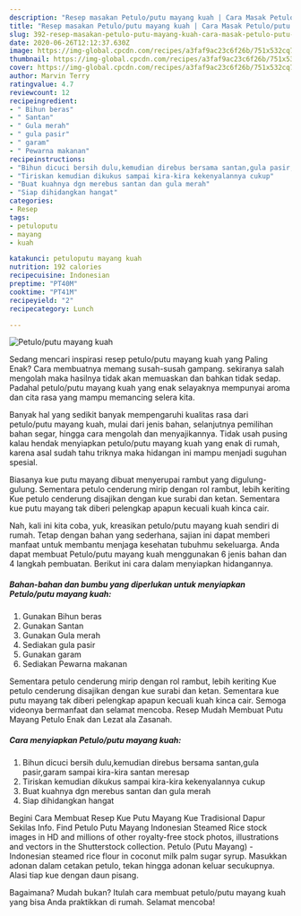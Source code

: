 ```yaml
---
description: "Resep masakan Petulo/putu mayang kuah | Cara Masak Petulo/putu mayang kuah Yang Paling Enak"
title: "Resep masakan Petulo/putu mayang kuah | Cara Masak Petulo/putu mayang kuah Yang Paling Enak"
slug: 392-resep-masakan-petulo-putu-mayang-kuah-cara-masak-petulo-putu-mayang-kuah-yang-paling-enak
date: 2020-06-26T12:12:37.630Z
image: https://img-global.cpcdn.com/recipes/a3faf9ac23c6f26b/751x532cq70/petuloputu-mayang-kuah-foto-resep-utama.jpg
thumbnail: https://img-global.cpcdn.com/recipes/a3faf9ac23c6f26b/751x532cq70/petuloputu-mayang-kuah-foto-resep-utama.jpg
cover: https://img-global.cpcdn.com/recipes/a3faf9ac23c6f26b/751x532cq70/petuloputu-mayang-kuah-foto-resep-utama.jpg
author: Marvin Terry
ratingvalue: 4.7
reviewcount: 12
recipeingredient:
- " Bihun beras"
- " Santan"
- " Gula merah"
- " gula pasir"
- " garam"
- " Pewarna makanan"
recipeinstructions:
- "Bihun dicuci bersih dulu,kemudian direbus bersama santan,gula pasir,garam sampai kira-kira santan meresap"
- "Tiriskan kemudian dikukus sampai kira-kira kekenyalannya cukup"
- "Buat kuahnya dgn merebus santan dan gula merah"
- "Siap dihidangkan hangat"
categories:
- Resep
tags:
- petuloputu
- mayang
- kuah

katakunci: petuloputu mayang kuah 
nutrition: 192 calories
recipecuisine: Indonesian
preptime: "PT40M"
cooktime: "PT41M"
recipeyield: "2"
recipecategory: Lunch

---
```



![Petulo/putu mayang kuah](https://img-global.cpcdn.com/recipes/a3faf9ac23c6f26b/751x532cq70/petuloputu-mayang-kuah-foto-resep-utama.jpg)

Sedang mencari inspirasi resep petulo/putu mayang kuah yang Paling Enak? Cara membuatnya memang susah-susah gampang. sekiranya salah mengolah maka hasilnya tidak akan memuaskan dan bahkan tidak sedap. Padahal petulo/putu mayang kuah yang enak selayaknya mempunyai aroma dan cita rasa yang mampu memancing selera kita.

Banyak hal yang sedikit banyak mempengaruhi kualitas rasa dari petulo/putu mayang kuah, mulai dari jenis bahan, selanjutnya pemilihan bahan segar, hingga cara mengolah dan menyajikannya. Tidak usah pusing kalau hendak menyiapkan petulo/putu mayang kuah yang enak di rumah, karena asal sudah tahu triknya maka hidangan ini mampu menjadi suguhan spesial.

Biasanya kue putu mayang dibuat menyerupai rambut yang digulung-gulung. Sementara petulo cenderung mirip dengan rol rambut, lebih keriting Kue petulo cenderung disajikan dengan kue surabi dan ketan. Sementara kue putu mayang tak diberi pelengkap apapun kecuali kuah kinca cair.


Nah, kali ini kita coba, yuk, kreasikan petulo/putu mayang kuah sendiri di rumah. Tetap dengan bahan yang sederhana, sajian ini dapat memberi manfaat untuk membantu menjaga kesehatan tubuhmu sekeluarga. Anda dapat membuat Petulo/putu mayang kuah menggunakan 6 jenis bahan dan 4 langkah pembuatan. Berikut ini cara dalam menyiapkan hidangannya.

<!--inarticleads1-->

##### Bahan-bahan dan bumbu yang diperlukan untuk menyiapkan Petulo/putu mayang kuah:

1. Gunakan  Bihun beras
1. Gunakan  Santan
1. Gunakan  Gula merah
1. Sediakan  gula pasir
1. Gunakan  garam
1. Sediakan  Pewarna makanan


Sementara petulo cenderung mirip dengan rol rambut, lebih keriting Kue petulo cenderung disajikan dengan kue surabi dan ketan. Sementara kue putu mayang tak diberi pelengkap apapun kecuali kuah kinca cair. Semoga videonya bermanfaat dan selamat mencoba. Resep Mudah Membuat Putu Mayang Petulo Enak dan Lezat ala Zasanah. 

<!--inarticleads2-->

##### Cara menyiapkan Petulo/putu mayang kuah:

1. Bihun dicuci bersih dulu,kemudian direbus bersama santan,gula pasir,garam sampai kira-kira santan meresap
1. Tiriskan kemudian dikukus sampai kira-kira kekenyalannya cukup
1. Buat kuahnya dgn merebus santan dan gula merah
1. Siap dihidangkan hangat


Begini Cara Membuat Resep Kue Putu Mayang Kue Tradisional Dapur Sekilas Info. Find Petulo Putu Mayang Indonesian Steamed Rice stock images in HD and millions of other royalty-free stock photos, illustrations and vectors in the Shutterstock collection. Petulo (Putu Mayang) - Indonesian steamed rice flour in coconut milk palm sugar syrup. Masukkan adonan dalam cetakan petulo, tekan hingga adonan keluar secukupnya. Alasi tiap kue dengan daun pisang. 

Bagaimana? Mudah bukan? Itulah cara membuat petulo/putu mayang kuah yang bisa Anda praktikkan di rumah. Selamat mencoba!
